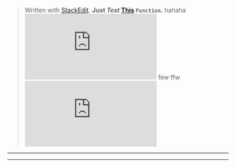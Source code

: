 


> Written with [StackEdit](https://stackedit.io/).
>**Just *Test* [This](www.baidu.com) `Function`.** 
>hahaha
![It's so fun！！](http://www.mahua.com/xiaohua/740199.htm)
few ffw 
![enter image description here](http://www.mahua.com/xiaohua/740199.htm)

----------


----------
